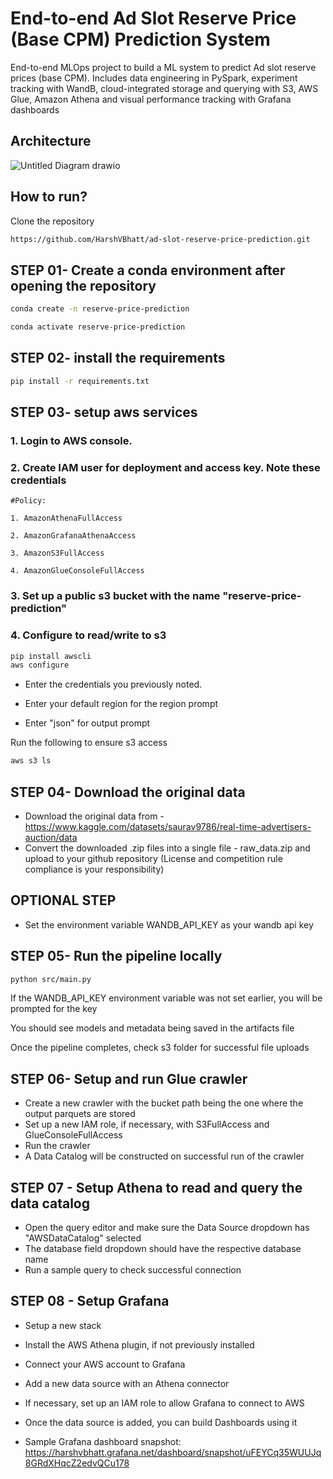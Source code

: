 # End-to-end Ad Slot Reserve Price (Base CPM) Prediction System
End-to-end MLOps project to build a ML system to predict Ad slot reserve prices (base CPM). Includes data engineering in PySpark, experiment tracking with WandB, cloud-integrated storage and querying with S3, AWS Glue, Amazon Athena and visual performance tracking with Grafana dashboards

## Architecture
![Untitled Diagram drawio](https://github.com/user-attachments/assets/450625ad-cf1e-42cc-9363-d87729ab280f)

## How to run?

Clone the repository

```bash
https://github.com/HarshVBhatt/ad-slot-reserve-price-prediction.git
```
## STEP 01- Create a conda environment after opening the repository

```bash
conda create -n reserve-price-prediction
```

```bash
conda activate reserve-price-prediction
```


## STEP 02- install the requirements
```bash
pip install -r requirements.txt
```


## STEP 03- setup aws services

### 1. Login to AWS console.

### 2. Create IAM user for deployment and access key. Note these credentials 

	#Policy:

	1. AmazonAthenaFullAccess

	2. AmazonGrafanaAthenaAccess

	3. AmazonS3FullAccess

	4. AmazonGlueConsoleFullAccess


### 3. Set up a public s3 bucket with the name "reserve-price-prediction"

### 4. Configure to read/write to s3
```bash
pip install awscli
aws configure
```

- Enter the credentials you previously noted.

- Enter your default region for the region prompt

- Enter "json" for output prompt

Run the following to ensure s3 access
```bash
aws s3 ls
```

## STEP 04- Download the original data
- Download the original data from - https://www.kaggle.com/datasets/saurav9786/real-time-advertisers-auction/data
- Convert the downloaded .zip files into a single file - raw_data.zip and upload to your github repository (License and competition rule compliance is your responsibility)

## OPTIONAL STEP
- Set the environment variable WANDB_API_KEY as your wandb api key


## STEP 05- Run the pipeline locally
```bash
python src/main.py
```

If the WANDB_API_KEY environment variable was not set earlier, you will be prompted for the key

You should see models and metadata being saved in the artifacts file

Once the pipeline completes, check s3 folder for successful file uploads

## STEP 06- Setup and run Glue crawler
- Create a new crawler with the bucket path being the one where the output parquets are stored
- Set up a new IAM role, if necessary, with S3FullAccess and GlueConsoleFullAccess
- Run the crawler
- A Data Catalog will be constructed on successful run of the crawler

## STEP 07 - Setup Athena to read and query the data catalog
- Open the query editor and make sure the Data Source dropdown has "AWSDataCatalog" selected
- The database field dropdown should have the respective database name
- Run a sample query to check successful connection

## STEP 08 - Setup Grafana
- Setup a new stack
- Install the AWS Athena plugin, if not previously installed
- Connect your AWS account to Grafana
- Add a new data source with an Athena connector
- If necessary, set up an IAM role to allow Grafana to connect to AWS
- Once the data source is added, you can build Dashboards using it


- Sample Grafana dashboard snapshot: https://harshvbhatt.grafana.net/dashboard/snapshot/uFEYCq35WUUJq8GRdXHqcZ2edvQCu178
